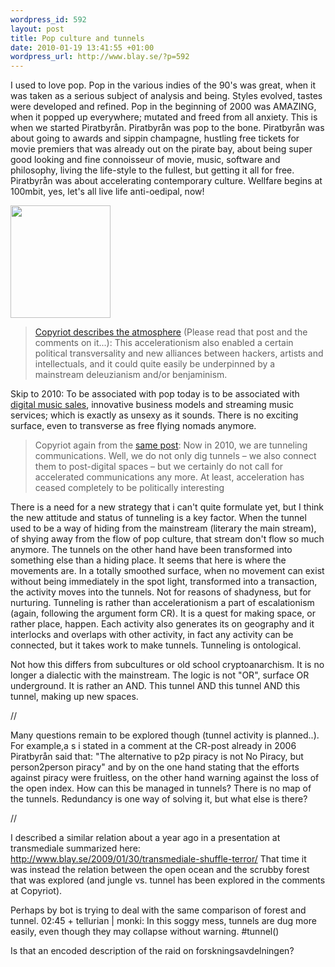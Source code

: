 ```yaml
--- 
wordpress_id: 592
layout: post
title: Pop culture and tunnels
date: 2010-01-19 13:41:55 +01:00
wordpress_url: http://www.blay.se/?p=592
---
```

I used to love pop. Pop in the various indies of the 90's was great, when it was taken as a serious subject of analysis and being. Styles evolved, tastes were developed and refined. Pop in the beginning of 2000 was AMAZING, when it popped up everywhere; mutated and freed from all anxiety. This is when we started Piratbyrån. Piratbyrån was pop to the bone. Piratbyrån was about going to awards and sippin champagne, hustling free tickets for movie premiers that was already out on the pirate bay, about being super good looking and fine connoisseur of movie, music, software and philosophy, living the life-style to the fullest, but getting it all for free. Piratbyrån was about accelerating contemporary culture. Wellfare begins at 100mbit, yes, let's all live life anti-oedipal, now!

<img class="alignnone" src="http://www.piratbyran.org/articlepics/1_1.jpg" alt="" width="160" height="180" />
<blockquote><a href="http://copyriot.se/2010/01/13/pirate-politics-from-accelerationism-to-escalationism/">Copyriot describes the atmosphere</a> (Please read that post and the comments on it...):
This accelerationism also enabled a certain political transversality and new alliances between hackers, artists and intellectuals, and it could quite easily be underpinned by a mainstream deleuzianism and/or benjaminism.</blockquote>
Skip to 2010:
To be associated with pop today is to be associated with <a href="http://copyriot.se/2010/01/18/vad-ar-musikforsaljning/">digital music sales</a>, innovative business models and streaming music services; which is exactly as unsexy as it sounds. There is no exciting surface, even to transverse as free flying nomads anymore.
<blockquote>Copyriot again from the <a href="http://copyriot.se/2010/01/13/pirate-politics-from-accelerationism-to-escalationism/">same post</a>:
Now in 2010, we are tunneling communications. Well, we do not only dig tunnels – we also connect them to post-digital spaces – but we certainly do not call for accelerated communications any more. At least, acceleration has ceased completely to be politically interesting</blockquote>
There is a need for a new strategy that i can't quite formulate yet, but I think the new attitude and status of tunneling is a key factor. When the tunnel used to be a way of hiding from the mainstream (literary the main stream), of shying away from the flow of pop culture, that stream don't flow so much anymore. The tunnels on the other hand have been transformed into something else than a hiding place. It seems that here is where the movements are. In a totally smoothed surface, when no movement can exist without being immediately in the spot light, transformed into a transaction, the activity moves into the tunnels. Not for reasons of shadyness, but for nurturing. Tunneling is rather than accelerationism a part of escalationism (again, following the argument form CR). It is a quest for making space, or rather place, happen. Each activity also generates its on geography and it interlocks and overlaps with other activity, in fact any activity can be connected, but it takes work to make tunnels. Tunneling is ontological.

Not how this differs from subcultures or old school cryptoanarchism. It is no longer a dialectic with the mainstream. The logic is not "OR", surface OR underground. It is rather an AND. This tunnel AND this tunnel AND this tunnel, making up new spaces.

//

Many questions remain to be explored though (tunnel activity is planned..). For example,a s i stated in a comment at the CR-post already in 2006 Piratbyrån said that: "The alternative to p2p piracy is not No Piracy, but person2person piracy" and by on the one hand stating that the efforts against piracy were fruitless, on the other hand warning against the loss of the open index. How can this be managed in tunnels? There is no map of the tunnels. Redundancy is one way of solving it, but what else is there?

//

I described a similar relation about a year ago in a presentation at transmediale summarized here: http://www.blay.se/2009/01/30/transmediale-shuffle-terror/
That time it was instead the relation between the open ocean and the scrubby forest that was explored (and jungle vs. tunnel has been explored in the comments at Copyriot).

Perhaps by bot is trying to deal with the same comparison of forest and tunnel.
02:45 + tellurian | monki: In this soggy mess, tunnels are dug more easily, even though they may collapse without warning. #tunnel()

Is that an encoded description of the raid on forskningsavdelningen?
